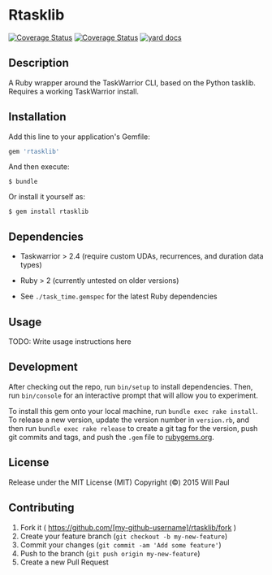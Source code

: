 # Rtasklib

[![Coverage Status](https://travis-ci.org/dropofwill/rtasklib.svg?branch=master)](https://travis-ci.org/dropofwill/rtasklib) [![Coverage Status](https://coveralls.io/repos/dropofwill/rtasklib/badge.svg?branch=master)](https://coveralls.io/r/dropofwill/rtasklib?branch=master) [![yard docs](http://b.repl.ca/v1/yard-docs-blue.png)](http://will-paul.com/rtasklib)


## Description

A Ruby wrapper around the TaskWarrior CLI, based on the Python tasklib. Requires a working TaskWarrior install.


## Installation

Add this line to your application's Gemfile:

```ruby
gem 'rtasklib'
```

And then execute:

    $ bundle

Or install it yourself as:

    $ gem install rtasklib


## Dependencies

* Taskwarrior > 2.4 (require custom UDAs, recurrences, and duration data types)

* Ruby > 2 (currently untested on older versions)

* See `./task_time.gemspec` for the latest Ruby dependencies


## Usage

TODO: Write usage instructions here


## Development

After checking out the repo, run `bin/setup` to install dependencies. Then, run `bin/console` for an interactive prompt that will allow you to experiment.

To install this gem onto your local machine, run `bundle exec rake install`. To release a new version, update the version number in `version.rb`, and then run `bundle exec rake release` to create a git tag for the version, push git commits and tags, and push the `.gem` file to [rubygems.org](https://rubygems.org).


## License

Release under the MIT License (MIT) Copyright (&copy;) 2015 Will Paul


## Contributing

1. Fork it ( https://github.com/[my-github-username]/rtasklib/fork )
2. Create your feature branch (`git checkout -b my-new-feature`)
3. Commit your changes (`git commit -am 'Add some feature'`)
4. Push to the branch (`git push origin my-new-feature`)
5. Create a new Pull Request

